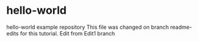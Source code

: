 # hello-world
hello-world example repository
This file was changed on branch readme-edits for this tutorial.
Edit from Edit1 branch
